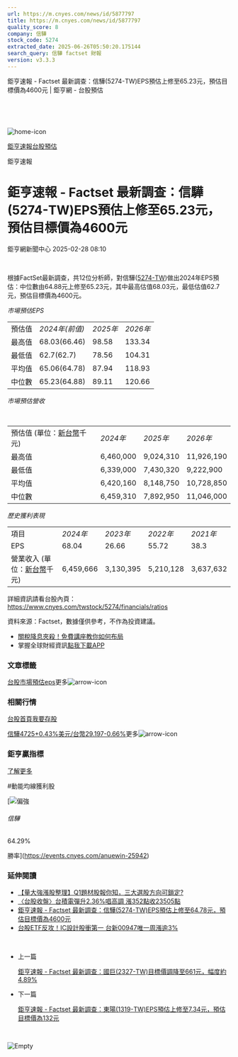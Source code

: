 ```yaml
---
url: https://m.cnyes.com/news/id/5877797
title: https://m.cnyes.com/news/id/5877797
quality_score: 8
company: 信驊
stock_code: 5274
extracted_date: 2025-06-26T05:50:20.175144
search_query: 信驊 factset 財報
version: v3.3.3
---
```


鉅亨速報 - Factset 最新調查：信驊(5274-TW)EPS預估上修至65.23元，預估目標價為4600元 | 鉅亨網 - 台股預估

‌

‌

![home-icon](/assets/icons/breadCrumb/symbol-icon-home.svg)

[鉅亨速報](/news/cat/anue_live)[台股預估](/news/cat/tw_forecast)

鉅亨速報

# 鉅亨速報 - Factset 最新調查：信驊(5274-TW)EPS預估上修至65.23元，預估目標價為4600元

鉅亨網新聞中心 2025-02-28 08:10

‌

根據FactSet最新調查，共12位分析師，對信驊([5274-TW](https://www.cnyes.com/twstock/5274))做出2024年EPS預估：中位數由64.88元上修至65.23元，其中最高估值68.03元，最低估值62.7元，預估目標價為4600元。

*市場預估EPS*

|  |  |  |  |
| --- | --- | --- | --- |
| 預估值 | *2024年(前值)* | *2025年* | *2026年* |
| 最高值 | 68.03(66.46) | 98.58 | 133.34 |
| 最低值 | 62.7(62.7) | 78.56 | 104.31 |
| 平均值 | 65.06(64.78) | 87.94 | 118.93 |
| 中位數 | 65.23(64.88) | 89.11 | 120.66 |

*市場預估營收*

‌

|  |  |  |  |
| --- | --- | --- | --- |
| 預估值 (單位：[新台幣](https://invest.cnyes.com/forex/detail/usdtwd)千元) | *2024年* | *2025年* | *2026年* |
| 最高值 | 6,460,000 | 9,024,310 | 11,926,190 |
| 最低值 | 6,339,000 | 7,430,320 | 9,222,900 |
| 平均值 | 6,420,160 | 8,148,750 | 10,728,850 |
| 中位數 | 6,459,310 | 7,892,950 | 11,046,000 |

*歷史獲利表現*

|  |  |  |  |  |
| --- | --- | --- | --- | --- |
| 項目 | *2024年* | *2023年* | *2022年* | *2021年* |
| EPS | 68.04 | 26.66 | 55.72 | 38.3 |
| 營業收入 (單位：[新台幣](https://invest.cnyes.com/forex/detail/usdtwd)千元) | 6,459,666 | 3,130,395 | 5,210,128 | 3,637,632 |

詳細資訊請看台股內頁：  
<https://www.cnyes.com/twstock/5274/financials/ratios>

資料來源：Factset，數據僅供參考，不作為投資建議。

* [關稅降息夾殺！免費講座教你如何布局](https://www.rsc.com.tw/Cnyes_RSC/SeminarBooking2025InvestmentOutlook.aspx?utm_source=anue&utm_medium=usstocks_end)
* 掌握全球財經資訊[點我下載APP](http://www.cnyes.com/app/?utm_source=mweb&utm_medium=HamMenuBanner&utm_campaign=fixed&utm_content=entr)

### 文章標籤

[台股](https://news.cnyes.com/tag/台股 "台股")[市場預估](https://news.cnyes.com/tag/市場預估 "市場預估")[eps](https://news.cnyes.com/tag/eps "eps")更多![arrow-icon](/assets/icons/arrows/arrow-down.svg)

### 相關行情

[台股首頁](https://www.cnyes.com/twstock)[我要存股](https://supr.link/8OHaU)

[信驊4725+0.43%](https://www.cnyes.com/twstock/5274)[美元/台幣29.197-0.66%](https://invest.cnyes.com/forex/detail/USDTWD)更多![arrow-icon](/assets/icons/arrows/arrow-down.svg)

### 鉅亨贏指標

[了解更多](https://events.cnyes.com/anuewin-25942)

#動能均線獲利股

[![偏強](/assets/icons/win-indicator/long.svg)

###### 信驊

64.29%

勝率](https://events.cnyes.com/anuewin-25942)

### 延伸閱讀

* [【量大強漲股整理】Q1題材股報你知，三大選股方向可鎖定?](/news/id/5864559)
* [〈台股收盤〉台積電彈升2.36%唱高調 漲352點收23505點](/news/id/5864170)
* [鉅亨速報 - Factset 最新調查：信驊(5274-TW)EPS預估上修至64.78元，預估目標價為4600元](/news/id/5861564)
* [台股ETF反攻！IC設計股衝第一 台新00947唯一周漲逾3%](/news/id/5858678)

‌

* 上一篇

  [鉅亨速報 - Factset 最新調查：國巨(2327-TW)目標價調降至661元，幅度約4.89%](/news/id/5878119)
* 下一篇

  [鉅亨速報 - Factset 最新調查：東陽(1319-TW)EPS預估上修至7.34元，預估目標價為132元](/news/id/5877644)

‌

![Empty](/assets/icons/skeleton/empty-image.svg)

‌